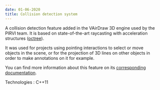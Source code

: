 ```yaml
---
date: 01-06-2020
title: Collision detection system
---
```


A collision detection feature added in the VAirDraw 3D engine used by the PIRVI team. It is based on state-of-the-art raycasting with acceleration structures ([octree](https://fr.wikipedia.org/wiki/Octree)).

It was used for projects using pointing interactions to select or move objects in the scene, or for the projection of 3D lines on other objects in order to make annotations on it for example.

You can find more information about this feature on its [corresponding documentation](assets/pdf/colliders.pdf).

Technologies : C++11